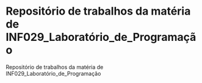 # Repositório de trabalhos da matéria de INF029_Laboratório_de_Programação
Repositório de trabalhos da matéria de INF029_Laboratório_de_Programação
